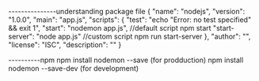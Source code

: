---------------understanding package file
{
"name": "nodejs",
"version": "1.0.0",
"main": "app.js",
"scripts": {
"test": "echo \"Error: no test specified\" && exit 1",
"start": "nodemon app.js", //default script npm start
"start-server": "node app.js" //custom script npm run start-server
},
"author": "",
"license": "ISC",
"description": ""
}

----------npm
npm install nodemon --save (for prodduction)
npm install nodemon --save-dev (for development)
